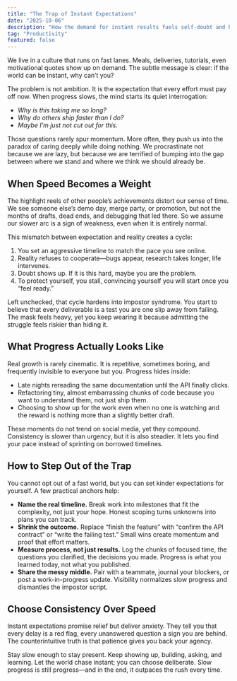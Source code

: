 ```yaml
---
title: "The Trap of Instant Expectations"
date: "2025-10-06"
description: "How the demand for instant results fuels self-doubt and how patient, consistent effort builds lasting growth."
tag: "Productivity"
featured: false
---
```


We live in a culture that runs on fast lanes. Meals, deliveries, tutorials, even motivational quotes show up on demand. The subtle message is clear: if the world can be instant, why can’t you?

The problem is not ambition. It is the expectation that every effort must pay off now. When progress slows, the mind starts its quiet interrogation:

- _Why is this taking me so long?_
- _Why do others ship faster than I do?_
- _Maybe I’m just not cut out for this._

Those questions rarely spur momentum. More often, they push us into the paradox of caring deeply while doing nothing. We procrastinate not because we are lazy, but because we are terrified of bumping into the gap between where we stand and where we think we should already be.

## When Speed Becomes a Weight

The highlight reels of other people’s achievements distort our sense of time. We see someone else’s demo day, merge party, or promotion, but not the months of drafts, dead ends, and debugging that led there. So we assume our slower arc is a sign of weakness, even when it is entirely normal.

This mismatch between expectation and reality creates a cycle:

1. You set an aggressive timeline to match the pace you see online.
2. Reality refuses to cooperate—bugs appear, research takes longer, life intervenes.
3. Doubt shows up. If it is this hard, maybe you are the problem.
4. To protect yourself, you stall, convincing yourself you will start once you “feel ready.”

Left unchecked, that cycle hardens into impostor syndrome. You start to believe that every deliverable is a test you are one slip away from failing. The mask feels heavy, yet you keep wearing it because admitting the struggle feels riskier than hiding it.

## What Progress Actually Looks Like

Real growth is rarely cinematic. It is repetitive, sometimes boring, and frequently invisible to everyone but you. Progress hides inside:

- Late nights rereading the same documentation until the API finally clicks.
- Refactoring tiny, almost embarrassing chunks of code because you want to understand them, not just ship them.
- Choosing to show up for the work even when no one is watching and the reward is nothing more than a slightly better draft.

These moments do not trend on social media, yet they compound. Consistency is slower than urgency, but it is also steadier. It lets you find your pace instead of sprinting on borrowed timelines.

## How to Step Out of the Trap

You cannot opt out of a fast world, but you can set kinder expectations for yourself. A few practical anchors help:

- **Name the real timeline.** Break work into milestones that fit the complexity, not just your hope. Honest scoping turns unknowns into plans you can track.
- **Shrink the outcome.** Replace “finish the feature” with “confirm the API contract” or “write the failing test.” Small wins create momentum and proof that effort matters.
- **Measure process, not just results.** Log the chunks of focused time, the questions you clarified, the decisions you made. Progress is what you learned today, not what you published.
- **Share the messy middle.** Pair with a teammate, journal your blockers, or post a work-in-progress update. Visibility normalizes slow progress and dismantles the impostor script.

## Choose Consistency Over Speed

Instant expectations promise relief but deliver anxiety. They tell you that every delay is a red flag, every unanswered question a sign you are behind. The counterintuitive truth is that patience gives you back your agency.

Stay slow enough to stay present. Keep showing up, building, asking, and learning. Let the world chase instant; you can choose deliberate. Slow progress is still progress—and in the end, it outpaces the rush every time.
